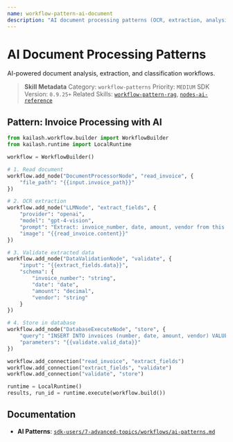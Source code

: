 ```yaml
---
name: workflow-pattern-ai-document
description: "AI document processing patterns (OCR, extraction, analysis). Use when asking 'AI document', 'document AI', 'OCR workflow', or 'intelligent document processing'."
---
```


# AI Document Processing Patterns

AI-powered document analysis, extraction, and classification workflows.

> **Skill Metadata**
> Category: `workflow-patterns`
> Priority: `MEDIUM`
> SDK Version: `0.9.25+`
> Related Skills: [`workflow-pattern-rag`](workflow-pattern-rag.md), [`nodes-ai-reference`](../nodes/nodes-ai-reference.md)

## Pattern: Invoice Processing with AI

```python
from kailash.workflow.builder import WorkflowBuilder
from kailash.runtime import LocalRuntime

workflow = WorkflowBuilder()

# 1. Read document
workflow.add_node("DocumentProcessorNode", "read_invoice", {
    "file_path": "{{input.invoice_path}}"
})

# 2. OCR extraction
workflow.add_node("LLMNode", "extract_fields", {
    "provider": "openai",
    "model": "gpt-4-vision",
    "prompt": "Extract: invoice_number, date, amount, vendor from this invoice",
    "image": "{{read_invoice.content}}"
})

# 3. Validate extracted data
workflow.add_node("DataValidationNode", "validate", {
    "input": "{{extract_fields.data}}",
    "schema": {
        "invoice_number": "string",
        "date": "date",
        "amount": "decimal",
        "vendor": "string"
    }
})

# 4. Store in database
workflow.add_node("DatabaseExecuteNode", "store", {
    "query": "INSERT INTO invoices (number, date, amount, vendor) VALUES (?, ?, ?, ?)",
    "parameters": "{{validate.valid_data}}"
})

workflow.add_connection("read_invoice", "extract_fields")
workflow.add_connection("extract_fields", "validate")
workflow.add_connection("validate", "store")

runtime = LocalRuntime()
results, run_id = runtime.execute(workflow.build())
```

## Documentation

- **AI Patterns**: [`sdk-users/7-advanced-topics/workflows/ai-patterns.md`](../../../../sdk-users/7-advanced-topics/workflows/ai-patterns.md)

<!-- Trigger Keywords: AI document, document AI, OCR workflow, intelligent document processing, invoice extraction -->

